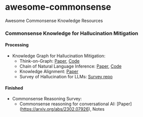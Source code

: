 # awesome-commonsense
Awesome Commonsense Knowledge Resources



### Commonsense Knowledge for Hallucination Mitigation

#### Processing

- Knowledge Graph for Hallucination Mitigation: 
  - Think-on-Graph:  [Paper](https://arxiv.org/abs/2307.07697),  [Code](https://github.com/GasolSun36/ToG)
  - Chain of Natural Language Inference:  [Paper](https://arxiv.org/abs/2310.03951), [Code](https://github.com/microsoft/CoNLI_hallucination)
  - Knowledge Alignment: [Paper](https://arxiv.org/abs/2305.13669)
  - Survey of Hallucination for LLMs: [Survey repo](https://github.com/HillZhang1999/llm-hallucination-survey)

#### Finished

- Commonsense Reasoning Survey: 
  - Commonsense reasoning for conversational AI: [Paper] (https://arxiv.org/abs/2302.07926), Notes

